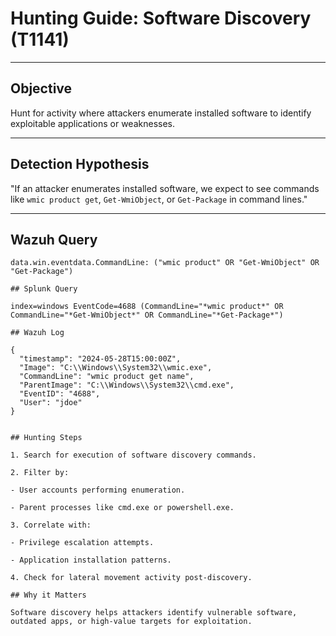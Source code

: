 # Hunting Guide: Software Discovery (T1141)

---

## Objective

Hunt for activity where attackers enumerate installed software to identify exploitable applications or weaknesses.

---

## Detection Hypothesis

"If an attacker enumerates installed software, we expect to see commands like `wmic product get`, `Get-WmiObject`, or `Get-Package` in command lines."

---

## Wazuh Query

```kql
data.win.eventdata.CommandLine: ("wmic product" OR "Get-WmiObject" OR "Get-Package")

## Splunk Query

index=windows EventCode=4688 (CommandLine="*wmic product*" OR CommandLine="*Get-WmiObject*" OR CommandLine="*Get-Package*")

## Wazuh Log

{
  "timestamp": "2024-05-28T15:00:00Z",
  "Image": "C:\\Windows\\System32\\wmic.exe",
  "CommandLine": "wmic product get name",
  "ParentImage": "C:\\Windows\\System32\\cmd.exe",
  "EventID": "4688",
  "User": "jdoe"
}


## Hunting Steps

1. Search for execution of software discovery commands.

2. Filter by:

- User accounts performing enumeration.

- Parent processes like cmd.exe or powershell.exe.

3. Correlate with:

- Privilege escalation attempts.

- Application installation patterns.

4. Check for lateral movement activity post-discovery.

## Why it Matters

Software discovery helps attackers identify vulnerable software, outdated apps, or high-value targets for exploitation.

